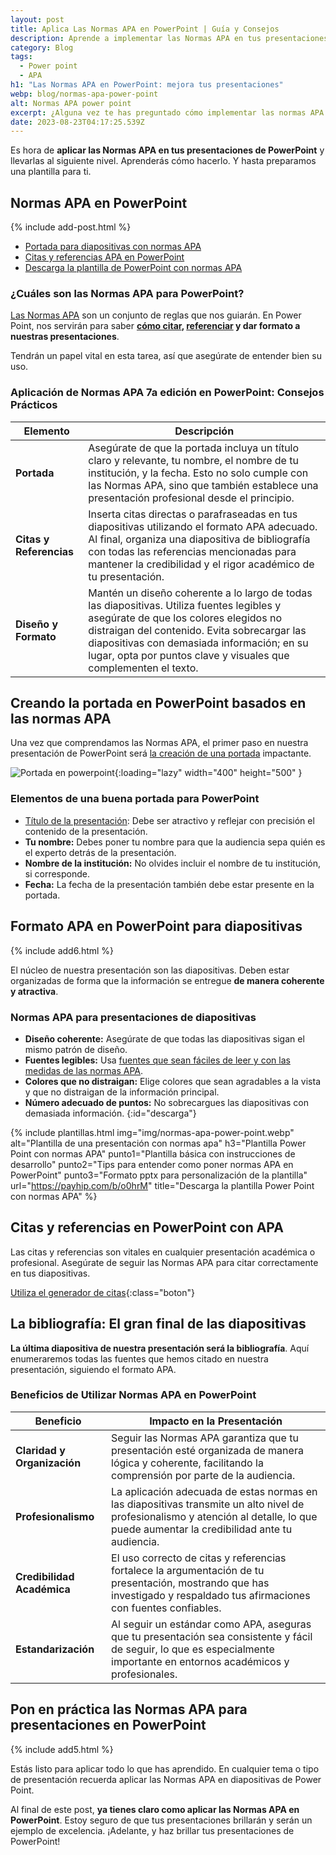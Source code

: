 ```yaml
---
layout: post
title: Aplica Las Normas APA en PowerPoint | Guía y Consejos
description: Aprende a implementar las Normas APA en tus presentaciones de PowerPoint. Descubre cómo crear portadas, citas y bibliografías. ¡Haz clic para saber más!
category: Blog
tags:
  - Power point
  - APA
h1: "Las Normas APA en PowerPoint: mejora tus presentaciones"
webp: blog/normas-apa-power-point
alt: Normas APA power point
excerpt: ¿Alguna vez te has preguntado cómo implementar las normas APA en PowerPoint? Estas normas, reconocidas y respetadas en el mundo académico, también aplican a tus presentaciones digitales.
date: 2023-08-23T04:17:25.539Z
---
```

Es hora de **aplicar las Normas APA en tus presentaciones de PowerPoint** y llevarlas al siguiente nivel. Aprenderás cómo hacerlo. Y hasta preparamos una plantilla para ti.

## Normas APA en PowerPoint

{% include add-post.html %}

- [Portada para diapositivas con normas APA](#creando-la-portada-en-powerpoint-basados-en-las-normas-apa)
- [Citas y referencias APA en PowerPoint](#citas-y-referencias-en-powerpoint-con-apa)
- [Descarga la plantilla de PowerPoint con normas APA](#descarga)

### ¿Cuáles son las Normas APA para PowerPoint?

[Las Normas APA]({{'normas-apa'|relative_url}}) son un conjunto de reglas que nos guiarán. En Power Point, nos servirán para saber **[cómo citar]({{'normas-apa/citas-normas-apa'|relative_url}} "Citas normas apa"), [referenciar]({{'normas-apa/referencias-bibliograficas-normas-apa'|relative_url}} "Referencias APA") y dar formato a nuestras presentaciones**.

Tendrán un papel vital en esta tarea, así que asegúrate de entender bien su uso.

### Aplicación de Normas APA 7a edición en PowerPoint: Consejos Prácticos

| **Elemento** | **Descripción** |
|--------------|-----------------|
| **Portada**  | Asegúrate de que la portada incluya un título claro y relevante, tu nombre, el nombre de tu institución, y la fecha. Esto no solo cumple con las Normas APA, sino que también establece una presentación profesional desde el principio. |
| **Citas y Referencias** | Inserta citas directas o parafraseadas en tus diapositivas utilizando el formato APA adecuado. Al final, organiza una diapositiva de bibliografía con todas las referencias mencionadas para mantener la credibilidad y el rigor académico de tu presentación. |
| **Diseño y Formato** | Mantén un diseño coherente a lo largo de todas las diapositivas. Utiliza fuentes legibles y asegúrate de que los colores elegidos no distraigan del contenido. Evita sobrecargar las diapositivas con demasiada información; en su lugar, opta por puntos clave y visuales que complementen el texto. |

## Creando la portada en PowerPoint basados en las normas APA

Una vez que comprendamos las Normas APA, el primer paso en nuestra presentación de PowerPoint será [la creación de una portada]({{'normas-apa/portada-normas-apa'|relative_url}} "Portadas APA") impactante.

![Portada en powerpoint]({{'img/blog/portada-apa-power-point.webp'|relative_url}} "Portada APA PowerPoint"){:loading="lazy" width="400" height="500" }

### Elementos de una buena portada para PowerPoint

- [Título de la presentación]({{'normas-apa/titulos-y-subtitulos-normas-apa'|relative_url}} "Titulos normas APA"): Debe ser atractivo y reflejar con precisión el contenido de la presentación.
- **Tu nombre:** Debes poner tu nombre para que la audiencia sepa quién es el experto detrás de la presentación.
- **Nombre de la institución:** No olvides incluir el nombre de tu institución, si corresponde.
- **Fecha:** La fecha de la presentación también debe estar presente en la portada.

## Formato APA en PowerPoint para diapositivas

{% include add6.html %}

El núcleo de nuestra presentación son las diapositivas. Deben estar organizadas de forma que la información se entregue **de manera coherente y atractiva**.

### Normas APA para presentaciones de diapositivas

- **Diseño coherente:** Asegúrate de que todas las diapositivas sigan el mismo patrón de diseño.
- **Fuentes legibles:** Usa [fuentes que sean fáciles de leer y con las medidas de las normas APA]({{'normas-apa/textos-normas-apa'|relative_url}} "Textos normas APA").
- **Colores que no distraigan:** Elige colores que sean agradables a la vista y que no distraigan de la información principal.
- **Número adecuado de puntos:** No sobrecargues las diapositivas con demasiada información.
{:id="descarga"}

{% include plantillas.html img="img/normas-apa-power-point.webp" alt="Plantilla de una presentación con normas apa" h3="Plantilla Power Point con normas APA" punto1="Plantilla básica con instrucciones de desarrollo" punto2="Tips para entender como poner normas APA en PowerPoint" punto3="Formato pptx para personalización de la plantilla" url="https://payhip.com/b/o0hrM" title="Descarga la plantilla Power Point con normas APA" %}

## Citas y referencias en PowerPoint con APA

Las citas y referencias son vitales en cualquier presentación académica o profesional. Asegúrate de seguir las Normas APA para citar correctamente en tus diapositivas.

[Utiliza el generador de citas]({{'generador-citas-apa'|relative_url}}){:class="boton"}

## La bibliografía: El gran final de las diapositivas

**La última diapositiva de nuestra presentación será la bibliografía**. Aquí enumeraremos todas las fuentes que hemos citado en nuestra presentación, siguiendo el formato APA.

### Beneficios de Utilizar Normas APA en PowerPoint

| **Beneficio** | **Impacto en la Presentación** |
|---------------|------------------------------|
| **Claridad y Organización** | Seguir las Normas APA garantiza que tu presentación esté organizada de manera lógica y coherente, facilitando la comprensión por parte de la audiencia. |
| **Profesionalismo** | La aplicación adecuada de estas normas en las diapositivas transmite un alto nivel de profesionalismo y atención al detalle, lo que puede aumentar la credibilidad ante tu audiencia. |
| **Credibilidad Académica** | El uso correcto de citas y referencias fortalece la argumentación de tu presentación, mostrando que has investigado y respaldado tus afirmaciones con fuentes confiables. |
| **Estandarización** | Al seguir un estándar como APA, aseguras que tu presentación sea consistente y fácil de seguir, lo que es especialmente importante en entornos académicos y profesionales. |

## Pon en práctica las Normas APA para presentaciones en PowerPoint

{% include add5.html %}

Estás listo para aplicar todo lo que has aprendido. En cualquier tema o tipo de presentación recuerda aplicar las Normas APA en diapositivas de Power Point.

Al final de este post, **ya tienes claro como aplicar las Normas APA en PowerPoint**. Estoy seguro de que tus presentaciones brillarán y serán un ejemplo de excelencia. ¡Adelante, y haz brillar tus presentaciones de PowerPoint!
